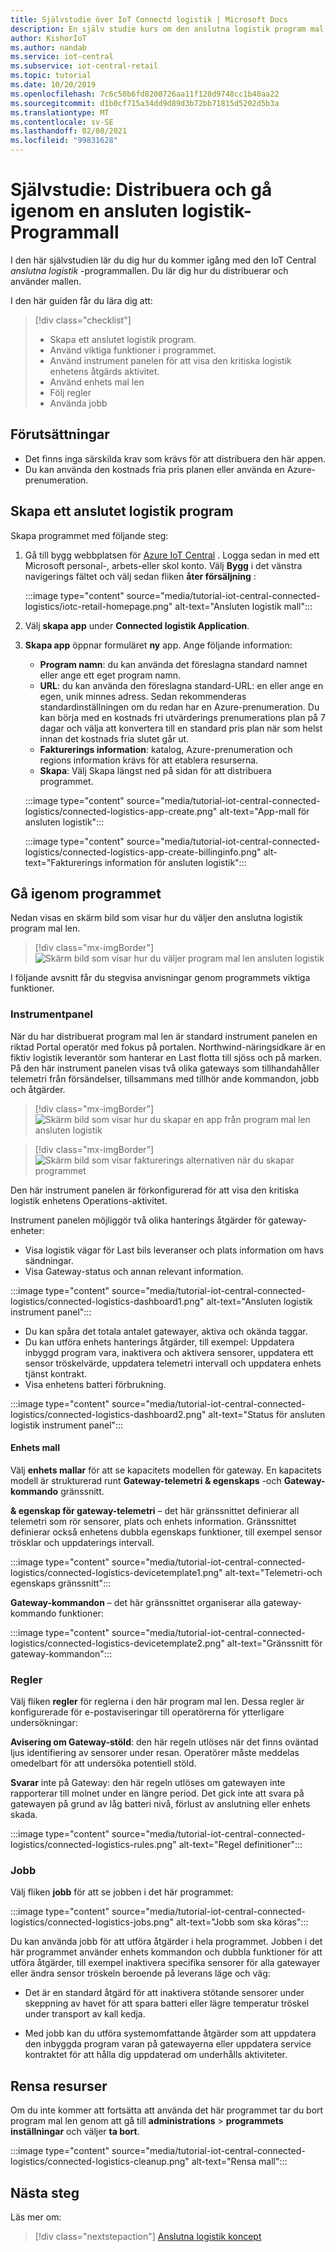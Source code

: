 ```yaml
---
title: Självstudie över IoT Connectd logistik | Microsoft Docs
description: En själv studie kurs om den anslutna logistik program mal len för IoT Central
author: KishorIoT
ms.author: nandab
ms.service: iot-central
ms.subservice: iot-central-retail
ms.topic: tutorial
ms.date: 10/20/2019
ms.openlocfilehash: 7c6c50b6fd8200726aa11f120d9748cc1b40aa22
ms.sourcegitcommit: d1b0cf715a34dd9d89d3b72bb71815d5202d5b3a
ms.translationtype: MT
ms.contentlocale: sv-SE
ms.lasthandoff: 02/08/2021
ms.locfileid: "99831628"
---
```

# <a name="tutorial-deploy-and-walk-through-a-connected-logistics-application-template"></a>Självstudie: Distribuera och gå igenom en ansluten logistik-Programmall

I den här självstudien lär du dig hur du kommer igång med den IoT Central *anslutna logistik* -programmallen. Du lär dig hur du distribuerar och använder mallen.

I den här guiden får du lära dig att:

> [!div class="checklist"]
> * Skapa ett anslutet logistik program.
> * Använd viktiga funktioner i programmet.
> * Använd instrument panelen för att visa den kritiska logistik enhetens åtgärds aktivitet.
> * Använd enhets mal len
> * Följ regler
> * Använda jobb

## <a name="prerequisites"></a>Förutsättningar

* Det finns inga särskilda krav som krävs för att distribuera den här appen.
* Du kan använda den kostnads fria pris planen eller använda en Azure-prenumeration.

## <a name="create-connected-logistics-application"></a>Skapa ett anslutet logistik program

Skapa programmet med följande steg:

1. Gå till bygg webbplatsen för [Azure IoT Central](https://aka.ms/iotcentral) . Logga sedan in med ett Microsoft personal-, arbets-eller skol konto. Välj **Bygg** i det vänstra navigerings fältet och välj sedan fliken **åter försäljning** :

    :::image type="content" source="media/tutorial-iot-central-connected-logistics/iotc-retail-homepage.png" alt-text="Ansluten logistik mall":::

1. Välj **skapa app** under **Connected logistik Application**.

1. **Skapa app** öppnar formuläret **ny** app. Ange följande information:


    * **Program namn**: du kan använda det föreslagna standard namnet eller ange ett eget program namn.
    * **URL**: du kan använda den föreslagna standard-URL: en eller ange en egen, unik minnes adress. Sedan rekommenderas standardinställningen om du redan har en Azure-prenumeration. Du kan börja med en kostnads fri utvärderings prenumerations plan på 7 dagar och välja att konvertera till en standard pris plan när som helst innan det kostnads fria slutet går ut.
    * **Fakturerings information**: katalog, Azure-prenumeration och regions information krävs för att etablera resurserna.
    * **Skapa**: Välj Skapa längst ned på sidan för att distribuera programmet.

    :::image type="content" source="media/tutorial-iot-central-connected-logistics/connected-logistics-app-create.png" alt-text="App-mall för ansluten logistik":::

    :::image type="content" source="media/tutorial-iot-central-connected-logistics/connected-logistics-app-create-billinginfo.png" alt-text="Fakturerings information för ansluten logistik":::

## <a name="walk-through-the-application"></a>Gå igenom programmet

Nedan visas en skärm bild som visar hur du väljer den anslutna logistik program mal len.

> [!div class="mx-imgBorder"]
> ![Skärm bild som visar hur du väljer program mal len ansluten logistik](./media/tutorial-iot-central-connected-logistics/iotc-retail-homepage.png)

I följande avsnitt får du stegvisa anvisningar genom programmets viktiga funktioner.

### <a name="dashboard"></a>Instrumentpanel

När du har distribuerat program mal len är standard instrument panelen en riktad Portal operatör med fokus på portalen. Northwind-näringsidkare är en fiktiv logistik leverantör som hanterar en Last flotta till sjöss och på marken. På den här instrument panelen visas två olika gateways som tillhandahåller telemetri från försändelser, tillsammans med tillhör ande kommandon, jobb och åtgärder.

> [!div class="mx-imgBorder"]
> ![Skärm bild som visar hur du skapar en app från program mal len ansluten logistik](./media/tutorial-iot-central-connected-logistics/connected-logistics-app-create.png)

> [!div class="mx-imgBorder"]
> ![Skärm bild som visar fakturerings alternativen när du skapar programmet](./media/tutorial-iot-central-connected-logistics/connected-logistics-app-create-billinginfo.png)

Den här instrument panelen är förkonfigurerad för att visa den kritiska logistik enhetens Operations-aktivitet.

Instrument panelen möjliggör två olika hanterings åtgärder för gateway-enheter:

* Visa logistik vägar för Last bils leveranser och plats information om havs sändningar.
* Visa Gateway-status och annan relevant information.

:::image type="content" source="media/tutorial-iot-central-connected-logistics/connected-logistics-dashboard1.png" alt-text="Ansluten logistik instrument panel":::

* Du kan spåra det totala antalet gatewayer, aktiva och okända taggar.
* Du kan utföra enhets hanterings åtgärder, till exempel: Uppdatera inbyggd program vara, inaktivera och aktivera sensorer, uppdatera ett sensor tröskelvärde, uppdatera telemetri intervall och uppdatera enhets tjänst kontrakt.
* Visa enhetens batteri förbrukning.

:::image type="content" source="media/tutorial-iot-central-connected-logistics/connected-logistics-dashboard2.png" alt-text="Status för ansluten logistik instrument panel":::

#### <a name="device-template"></a>Enhets mall

Välj **enhets mallar** för att se kapacitets modellen för gateway. En kapacitets modell är strukturerad runt **Gateway-telemetri & egenskaps** -och **Gateway-kommando** gränssnitt.

**& egenskap för gateway-telemetri** – det här gränssnittet definierar all telemetri som rör sensorer, plats och enhets information. Gränssnittet definierar också enhetens dubbla egenskaps funktioner, till exempel sensor trösklar och uppdaterings intervall.

:::image type="content" source="media/tutorial-iot-central-connected-logistics/connected-logistics-devicetemplate1.png" alt-text="Telemetri-och egenskaps gränssnitt":::

**Gateway-kommandon** – det här gränssnittet organiserar alla gateway-kommando funktioner:

:::image type="content" source="media/tutorial-iot-central-connected-logistics/connected-logistics-devicetemplate2.png" alt-text="Gränssnitt för gateway-kommandon":::

### <a name="rules"></a>Regler

Välj fliken **regler** för reglerna i den här program mal len. Dessa regler är konfigurerade för e-postaviseringar till operatörerna för ytterligare undersökningar:

**Avisering om Gateway-stöld**: den här regeln utlöses när det finns oväntad ljus identifiering av sensorer under resan. Operatörer måste meddelas omedelbart för att undersöka potentiell stöld.

**Svarar** inte på Gateway: den här regeln utlöses om gatewayen inte rapporterar till molnet under en längre period. Det gick inte att svara på gatewayen på grund av låg batteri nivå, förlust av anslutning eller enhets skada.

:::image type="content" source="media/tutorial-iot-central-connected-logistics/connected-logistics-rules.png" alt-text="Regel definitioner":::

### <a name="jobs"></a>Jobb

Välj fliken **jobb** för att se jobben i det här programmet:

:::image type="content" source="media/tutorial-iot-central-connected-logistics/connected-logistics-jobs.png" alt-text="Jobb som ska köras":::

Du kan använda jobb för att utföra åtgärder i hela programmet. Jobben i det här programmet använder enhets kommandon och dubbla funktioner för att utföra åtgärder, till exempel inaktivera specifika sensorer för alla gatewayer eller ändra sensor tröskeln beroende på leverans läge och väg:

* Det är en standard åtgärd för att inaktivera stötande sensorer under skeppning av havet för att spara batteri eller lägre temperatur tröskel under transport av kall kedja.

* Med jobb kan du utföra systemomfattande åtgärder som att uppdatera den inbyggda program varan på gatewayerna eller uppdatera service kontraktet för att hålla dig uppdaterad om underhålls aktiviteter.

## <a name="clean-up-resources"></a>Rensa resurser

Om du inte kommer att fortsätta att använda det här programmet tar du bort program mal len genom att gå till **administrations**  >  **programmets inställningar** och väljer **ta bort**.

:::image type="content" source="media/tutorial-iot-central-connected-logistics/connected-logistics-cleanup.png" alt-text="Rensa mall":::

## <a name="next-steps"></a>Nästa steg

Läs mer om:

> [!div class="nextstepaction"]
> [Anslutna logistik koncept](./architecture-connected-logistics.md)
